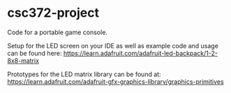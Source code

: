 csc372-project
==============

Code for a portable game console.

Setup for the LED screen on your IDE as well as example code and usage can be found here: https://learn.adafruit.com/adafruit-led-backpack/1-2-8x8-matrix 

Prototypes for the LED matrix library can be found at: https://learn.adafruit.com/adafruit-gfx-graphics-library/graphics-primitives
